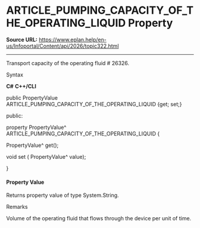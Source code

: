 # ARTICLE_PUMPING_CAPACITY_OF_THE_OPERATING_LIQUID Property

**Source URL:** https://www.eplan.help/en-us/Infoportal/Content/api/2026/topic322.html

---

Transport capacity of the operating fluid # 26326.

Syntax

**C#**
**C++/CLI**


public PropertyValue ARTICLE_PUMPING_CAPACITY_OF_THE_OPERATING_LIQUID {get; set;}

public:

property PropertyValue^ ARTICLE_PUMPING_CAPACITY_OF_THE_OPERATING_LIQUID {

   PropertyValue^ get();

   void set (    PropertyValue^ value);

}


#### Property Value

Returns property value of type System.String.

Remarks

Volume of the operating fluid that flows through the device per unit of time.
